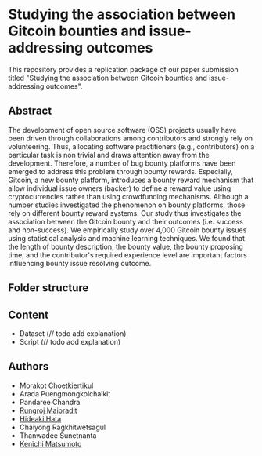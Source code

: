 # Studying the association between Gitcoin bounties and issue-addressing outcomes

This repository provides a replication package of our paper submission titled "Studying the association between Gitcoin bounties and issue-addressing outcomes". 

## Abstract

The development of open source software (OSS) projects usually have been driven through collaborations among contributors and strongly rely on volunteering. Thus, allocating software practitioners (e.g., contributors) on a particular task is non trivial and draws attention away from the development. Therefore, a number of bug bounty platforms have been emerged to address this problem through bounty rewards. Especially, Gitcoin, a new bounty platform, introduces a bounty reward mechanism that allow individual issue owners (backer) to define a reward value using cryptocurrencies rather than using crowdfunding mechanisms. Although a number studies investigated the phenomenon on bounty platforms, those rely on different bounty reward systems. Our study thus investigates the association between the Gitcoin bounty and their outcomes (i.e. success and non-success). We empirically study over 4,000 Gitcoin bounty issues using statistical analysis and machine learning techniques. We found that the length of bounty description, the bounty value, the bounty proposing time, and the contributor's required experience level are important factors influencing bounty issue resolving outcome.

## Folder structure


## Content
- Dataset (// todo add explanation)
- Script  (// todo add explanation)

## Authors
- Morakot Choetkiertikul
- Arada Puengmongkolchaikit
- Pandaree Chandra
- [Rungroj Maipradit](https://rungroj-m.github.io)
- [Hideaki Hata](https://hideakihata.github.io/)
- Chaiyong Ragkhitwetsagul
- Thanwadee Sunetnanta
- [Kenichi Matsumoto](https://matsumotokenichi.github.io/)
